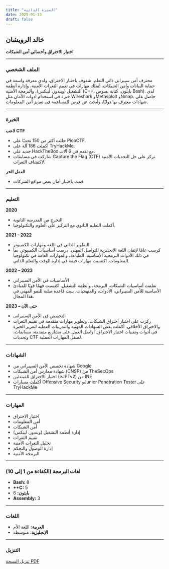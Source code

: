 ```yaml
---
title: "السيرة الذاتية"
date: 2025-01-13
draft: false
---
```


## خالد الرويشان
**اختبار الاختراق وأخصائي أمن الشبكات**  

---

### <i class="fas fa-user"></i> الملف الشخصي
محترف أمن سيبراني ذاتي التعلم، شغوف باختبار الاختراق، ولدي معرفة واسعة في حماية البيانات وأمن الشبكات. أمتلك مهارات في تقييم الثغرات الأمنية، وإدارة أنظمة التشغيل (ويندوز، لينكس)، والبرمجة الأمنية (C++، بايثون، كتابة نصوص Bash). لدي خبرة في استخدام أدوات الأمان مثل Wireshark وMetasploit وNmap. حاصل على شهادات معترف بها دوليًا، وأبحث عن فرص للمساهمة في تعزيز أمن المعلومات.

---

### <i class="fas fa-briefcase"></i> الخبرة
**لاعب CTF**  
- حللت أكثر من 150 تحديًا على PicoCTF.  
- أكملت 186 آلة على TryHackMe.  
- جديد على HackTheBox مع تقدم في 6 آلات.  
- شاركت في مسابقات Capture the Flag (CTF) تركز على حل التحديات الأمنية لاكتشاف الثغرات.  

**العمل الحر**  
- قمت باختبار أمان بعض مواقع الشركات.

---

### <i class="fas fa-graduation-cap"></i> التعليم
**2020**  
- التخرج من المدرسة الثانوية  
- أكملت التعليم الثانوي مع التركيز على العلوم والتكنولوجيا.  

**2021 – 2022**  
- التطوير الذاتي في اللغة ومهارات الكمبيوتر  
- كرست عامًا لإتقان اللغة الإنجليزية للتواصل المهني. درست أساسيات الكمبيوتر، بما في ذلك الأدوات البرمجية الأساسية، الطباعة، والمهارات العامة في تكنولوجيا المعلومات. اكتسبت مهارات قيمة في إدارة الوقت والتعلم الذاتي.  

**2022 – 2023**  
- الأساسيات في الأمن السيبراني  
- تعلمت أساسيات الشبكات، البرمجة، وأنظمة التشغيل. اكتسبت فهمًا قويًا للمبادئ الأساسية للأمن السيبراني، الأدوات، والمنهجيات. بنيت قاعدة صلبة للنمو المهني في هذا المجال.  

**2023 – حتى الآن**  
- التخصص في الأمن السيبراني  
- ركزت على اختبار اختراق الشبكات، وتطوير مهارات متقدمة في تقييم الثغرات والاختراق الأخلاقي. أكملت بعض الشهادات المهنية والتدريبات العملية لتعزيز الخبرة في أدوات وتقنيات اختبار الاختراق. أواصل العمل على مشاريع متقدمة، مسابقات، وتحديات CTF لصقل المهارات العملية.  

---

### <i class="fas fa-certificate"></i> الشهادات
- شهادة تخصص الأمن السيبراني من Google  
- شهادة ممارس أمن الشبكات (CNSP) من TheSecOps  
- اختبار الاختراق للمبتدئين (eJPTv2) من INE  
- أكملت مسارات Offensive Security وJunior Penetration Tester على TryHackMe  

---

### <i class="fas fa-tools"></i> المهارات
- اختبار الاختراق  
- أمن المعلومات  
- أمن الشبكات  
- إدارة أنظمة التشغيل (ويندوز، لينكس)  
- تقييم الثغرات  
- تحليل الثغرات الأمنية  
- إدارة الوصول والتحكم  
- البرمجة الأمنية  

---

### <i class="fas fa-code"></i> لغات البرمجة (الكفاءة من 1 إلى 10)
- <i class="fab fa-linux"></i> **Bash:** 8  
- <i class="typcn typcn-code-outline"></i> **++C:** 5  
- <i class="fab fa-python"></i> **بايثون:** 6  
- <i class="fas fa-microchip"></i> **Assembly:** 3  

---

### <i class="fas fa-language"></i> اللغات
- **العربية:** اللغة الأم  
- **الإنجليزية:** متوسطة  

---

### التنزيل
[تنزيل النسخة PDF](/files/Khaled-CV.pdf)
